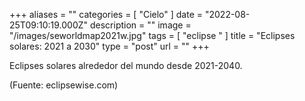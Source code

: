 +++
aliases = ""
categories = [ "Cielo" ]
date = "2022-08-25T09:10:19.000Z"
description = ""
image = "/images/seworldmap2021w.jpg"
tags = [ "eclipse " ]
title = "Eclipses solares: 2021 a 2030"
type = "post"
url = ""
+++


Eclipses solares alrededor del mundo desde 2021-2040.

(Fuente: eclipsewise.com)

